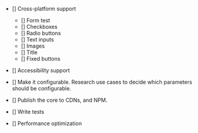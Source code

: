 - [] Cross-platform support
  - [] Form test
  - [] Checkboxes
  - [] Radio buttons
  - [] Text inputs
  - [] Images
  - [] Title
  - [] Fixed buttons
- [] Accessibility support

- [] Make it configurable. Research use cases to decide which parameters should be configurable.

- [] Publish the core to CDNs, and NPM.

- [] Write tests
- [] Performance optimization
